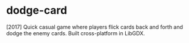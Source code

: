 # dodge-card
[2017] Quick casual game where players flick cards back and forth and dodge the enemy cards. Built cross-platform in LibGDX.
